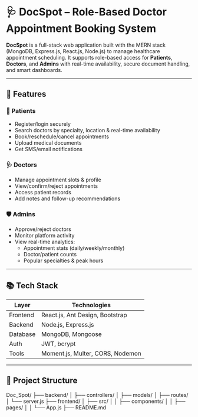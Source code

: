 # 🩺 DocSpot – Role-Based Doctor Appointment Booking System

**DocSpot** is a full-stack web application built with the MERN stack (MongoDB, Express.js, React.js, Node.js) to manage healthcare appointment scheduling. It supports role-based access for **Patients**, **Doctors**, and **Admins** with real-time availability, secure document handling, and smart dashboards.

---

## 🚀 Features

### 👤 Patients
- Register/login securely
- Search doctors by specialty, location & real-time availability
- Book/reschedule/cancel appointments
- Upload medical documents
- Get SMS/email notifications

### 🩺 Doctors
- Manage appointment slots & profile
- View/confirm/reject appointments
- Access patient records
- Add notes and follow-up recommendations

### 🛡️ Admins
- Approve/reject doctors
- Monitor platform activity
- View real-time analytics:
  - Appointment stats (daily/weekly/monthly)
  - Doctor/patient counts
  - Popular specialties & peak hours

---

## 📚 Tech Stack

| Layer      | Technologies                          |
|------------|---------------------------------------|
| Frontend   | React.js, Ant Design, Bootstrap       |
| Backend    | Node.js, Express.js                   |
| Database   | MongoDB, Mongoose                     |
| Auth       | JWT, bcrypt                           |
| Tools      | Moment.js, Multer, CORS, Nodemon      |

---

## 📁 Project Structure

Doc_Spot/
├── backend/
│ ├── controllers/
│ ├── models/
│ ├── routes/
│ └── server.js
├── frontend/
│ ├── src/
│ │ ├── components/
│ │ ├── pages/
│ │ └── App.js
├── README.md
